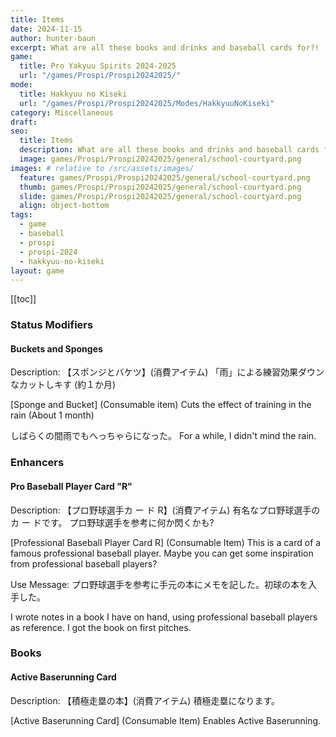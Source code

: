 ```yaml
---
title: Items
date: 2024-11-15
author: hunter-baun
excerpt: What are all these books and drinks and baseball cards for?!
game: 
  title: Pro Yakyuu Spirits 2024-2025
  url: "/games/Prospi/Prospi20242025/"
mode: 
  title: Hakkyuu no Kiseki
  url: "/games/Prospi/Prospi20242025/Modes/HakkyuuNoKiseki"
category: Miscellaneous
draft: 
seo:
  title: Items
  description: What are all these books and drinks and baseball cards for?!
  image: games/Prospi/Prospi20242025/general/school-courtyard.png
images: # relative to /src/assets/images/
  feature: games/Prospi/Prospi20242025/general/school-courtyard.png
  thumb: games/Prospi/Prospi20242025/general/school-courtyard.png
  slide: games/Prospi/Prospi20242025/general/school-courtyard.png
  align: object-bottom
tags:
  - game
  - baseball
  - prospi
  - prospi-2024
  - hakkyuu-no-kiseki
layout: game
---
```

[[toc]]
### Status Modifiers
#### Buckets and Sponges
Description:
【スポンジとバケツ】(消費アイテム)
「雨」による練習効果ダウンなカットしキす
(約１か月)

[Sponge and Bucket] (Consumable item)
Cuts the effect of training in the rain
(About 1 month)

しばらくの間雨でもへっちゃらになった。
For a while, I didn't mind the rain.

### Enhancers
#### Pro Baseball Player Card "R"
Description: 
【プロ野球選手カ ー ド R】(消費アイテム)
有名なプロ野球選手のカ ー ドです。
プロ野球選手を参考に何か閃くかも?

[Professional Baseball Player Card R] (Consumable Item)
This is a card of a famous professional baseball player.
Maybe you can get some inspiration from professional baseball players?

Use Message: プロ野球選手を参考に手元の本にメモを記した。初球の本を入手した。

I wrote notes in a book I have on hand, using professional baseball players as reference. I got the book on first pitches.

### Books
#### Active Baserunning Card
Description:
【積極走塁の本】(消費アイテム)
積極走塁になります。

[Active Baserunning Card] (Consumable Item)
Enables Active Baserunning.